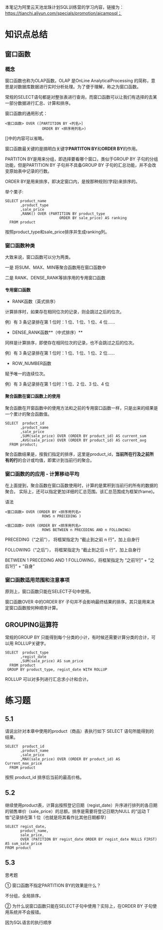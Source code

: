 本笔记为阿里云天池龙珠计划SQL训练营的学习内容，链接为：https://tianchi.aliyun.com/specials/promotion/aicampsql；

# 知识点总结

## 窗口函数

### 概念

窗口函数也称为OLAP函数。OLAP 是OnLine AnalyticalProcessing 的简称，意思是对数据库数据进行实时分析处理。为了便于理解，称之为窗口函数。

常规的SELECT语句都是对整张表进行查询，而窗口函数可以让我们有选择的去某一部分数据进行汇总、计算和排序。

窗口函数的通用形式：

    <窗口函数> OVER ([PARTITION BY <列名>]
                     ORDER BY <排序用列名>)  

[]中的内容可以省略。

窗口函数最关键的是搞明白关键字**PARTITON BY**和**ORDER BY**的作用。

PARTITON BY是用来分组，即选择要看哪个窗口，类似于GROUP BY 子句的分组功能，但是PARTITION BY 子句并不具备GROUP BY 子句的汇总功能，并不会改变原始表中记录的行数。

ORDER BY是用来排序，即决定窗口内，是按那种规则(字段)来排序的。

举个栗子:

    SELECT product_name
           ,product_type
           ,sale_price
           ,RANK() OVER (PARTITION BY product_type
                             ORDER BY sale_price) AS ranking
      FROM product  
   
按照product_type和sale_price排序并生成ranking列。

### 窗口函数种类

大致来说，窗口函数可以分为两类。

一是 将SUM、MAX、MIN等聚合函数用在窗口函数中

二是 RANK、DENSE_RANK等排序用的专用窗口函数

#### 专用窗口函数

- RANK函数（英式排序）

计算排序时，如果存在相同位次的记录，则会跳过之后的位次。

例）有 3 条记录排在第 1 位时：1 位、1 位、1 位、4 位……

- DENSE_RANK函数**（中式排序）**

同样是计算排序，即使存在相同位次的记录，也不会跳过之后的位次。

例）有 3 条记录排在第 1 位时：1 位、1 位、1 位、2 位……

- ROW_NUMBER函数

赋予唯一的连续位次。

例）有 3 条记录排在第 1 位时：1 位、2 位、3 位、4 位

#### 聚合函数在窗口函数上的使用

聚合函数在开窗函数中的使用方法和之前的专用窗口函数一样，只是出来的结果是一个累计的聚合函数值。

    SELECT  product_id
           ,product_name
           ,sale_price
           ,SUM(sale_price) OVER (ORDER BY product_id) AS current_sum
           ,AVG(sale_price) OVER (ORDER BY product_id) AS current_avg  
      FROM product;  
 
聚合函数结果是，按我们指定的排序，这里是product_id，**当前所在行及之前所有的行**的合计或均值，即累计到当前行的聚合。

### 窗口函数的的应用 - 计算移动平均

在上面提到，聚合函数在窗口函数使用时，计算的是累积到当前行的所有的数据的聚合。 实际上，还可以指定更加详细的汇总范围。该汇总范围成为框架(frame)。

语法

    <窗口函数> OVER (ORDER BY <排序用列名>
                     ROWS n PRECEDING )  
                 
    <窗口函数> OVER (ORDER BY <排序用列名>
                     ROWS BETWEEN n PRECEDING AND n FOLLOWING)

PRECEDING（“之前”）， 将框架指定为 “截止到之前 n 行”，加上自身行

FOLLOWING（“之后”）， 将框架指定为 “截止到之后 n 行”，加上自身行

BETWEEN 1 PRECEDING AND 1 FOLLOWING，将框架指定为 “之前1行” + “之后1行” + “自身”

### 窗口函数适用范围和注意事项

原则上，窗口函数只能在SELECT子句中使用。

窗口函数OVER 中的ORDER BY 子句并不会影响最终结果的排序。其只是用来决定窗口函数按何种顺序计算。

## GROUPING运算符

常规的GROUP BY 只能得到每个分类的小计，有时候还需要计算分类的合计，可以用 ROLLUP关键字。

    SELECT  product_type
           ,regist_date
           ,SUM(sale_price) AS sum_price
      FROM product
     GROUP BY product_type, regist_date WITH ROLLUP  

ROLLUP 可以对多列进行汇总求小计和合计。

# 练习题

## 5.1

请说出针对本章中使用的product（商品）表执行如下 SELECT 语句所能得到的结果。

    SELECT  product_id
           ,product_name
           ,sale_price
           ,MAX(sale_price) OVER (ORDER BY product_id) AS Current_max_price
      FROM product

按照 product_id 排序后当前的最高价格。

## 5.2

继续使用product表，计算出按照登记日期（regist_date）升序进行排列的各日期的销售单价（sale_price）的总额。排序是需要将登记日期为NULL 的“运动 T 恤”记录排在第 1 位（也就是将其看作比其他日期都早）

    SELECT regist_date, 
           product_name,
           sale_price, 
           OVER (PATITION BY regist_date ORDER BY regist_date NULLS FIRST) AS sum_sale_price
    FROM product

## 5.3 

思考题

① 窗口函数不指定PARTITION BY的效果是什么？

不分组，全局排序。

② 为什么说窗口函数只能在SELECT子句中使用？实际上，在ORDER BY 子句使用系统并不会报错。

因为SQL语言的执行顺序
